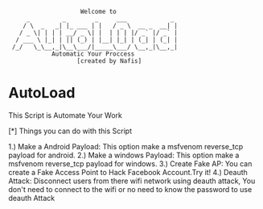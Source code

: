 

                        Welcome to                  
         _         _        _     ___            _  
        / \  _   _| |_ ___ | |   / _ \  __ _  __| |  
       / _ \| | | | __/ _ \| |  | | | |/ _` |/ _` |  
      / ___ \ |_| | || (_) | |__| |_| | (_| | (_| |  
     /_/   \_\__,_|\__\___/|_____\___/ \__,_|\__,_|  
                Automatic Your Proccess               
                       [created by Nafis]   


# AutoLoad
This Script is Automate Your Work 

[*] Things you can do with this Script

1.) Make a Android Payload:
         This option make a msfvenom reverse_tcp payload for android.
2.) Make a windows Payload:
         This option make a msfvenom reverse_tcp payload for windows.
3.) Create Fake AP:
         You can create  a Fake Access Point to Hack Facebook Account.Try it!
4.) Deauth Attack:
         Disconnect users from there wifi network using deauth attack,
         You don't need to connect to the wifi or no need to know the password to use deauth Attack
         
